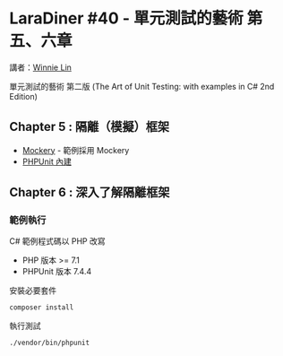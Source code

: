 # LaraDiner #40 - 單元測試的藝術 第五、六章

講者：[Winnie Lin](https://github.com/onecentlin)

單元測試的藝術 第二版 (The Art of Unit Testing: with examples in C# 2nd Edition)

## Chapter 5 : 隔離（模擬）框架

- [Mockery](http://docs.mockery.io/en/latest/index.html) - 範例採用 Mockery
- [PHPUnit 內建](https://phpunit.readthedocs.io/en/7.4/test-doubles.html)

## Chapter 6 : 深入了解隔離框架

### 範例執行

C# 範例程式碼以 PHP 改寫

- PHP 版本 >= 7.1
- PHPUnit 版本 7.4.4

安裝必要套件

```bash
composer install
```

執行測試

```bash
./vendor/bin/phpunit
```